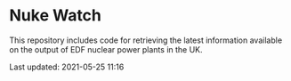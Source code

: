 # Nuke Watch

This repository includes code for retrieving the latest information available on the output of EDF nuclear power plants in the UK.

Last updated: 2021-05-25 11:16